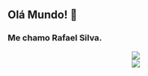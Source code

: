 ## Olá Mundo! 👋
### Me chamo Rafael Silva.

<div align="center">
<img src="https://github.blog/wp-content/uploads/2018/10/46896184-b679fc80-ce30-11e8-88bf-921e9b788f7c.gif?resize=200%2C200" />
 
 <div align="center">
    <a href="hwww.linkedin.com/in/rafaelzaap">
     <img src="https://img.shields.io/badge/linkedin-%230077B5.svg?&style=for-the-badge&logo=linkedin&logoColor=white" />

